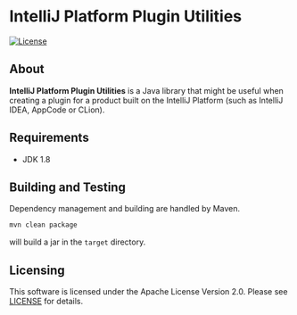# IntelliJ Platform Plugin Utilities

[![License](https://img.shields.io/badge/License-Apache%202.0-blue.svg)](LICENSE)

## About

**IntelliJ Platform Plugin Utilities** is a Java library that might be useful when creating a plugin for a product built
on the IntelliJ Platform (such as IntelliJ IDEA, AppCode or CLion).

## Requirements

* JDK 1.8

## Building and Testing

Dependency management and building are handled by Maven.

```bash
mvn clean package
```

will build a jar in the `target` directory.

## Licensing

This software is licensed under the Apache License Version 2.0. Please see [LICENSE](LICENSE) for details.
